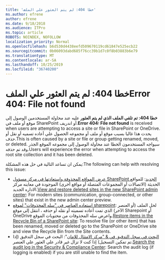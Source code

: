 ```yaml
---
title: 'خطا 404: لم يتم العثور علي الملف'
ms.author: efrene
author: efrene
ms.date: 9/18/2018
ms.audience: ITPro
ms.topic: article
ROBOTS: NOINDEX, NOFOLLOW
localization_priority: Normal
ms.openlocfilehash: b6d530d4438eefd509670119cd61847e525ecb22
ms.sourcegitcommit: 0b06093dabd685f76cc39b1d7c0f8b03883b6e79
ms.translationtype: MT
ms.contentlocale: ar-SA
ms.lasthandoff: 10/25/2019
ms.locfileid: "36740200"
---
```

# <a name="error-404-file-not-found"></a><span data-ttu-id="52206-102">خطا 404: لم يتم العثور علي الملف</span><span class="sxs-lookup"><span data-stu-id="52206-102">Error 404: File not found</span></span>

<span data-ttu-id="52206-103">**خطا 404: تم تلقي الملف الذي لم يتم العثور** عليه عند محاولة المستخدمين الوصول إلى موقع أو ملف في SharePoint أو اندريف.</span><span class="sxs-lookup"><span data-stu-id="52206-103">**Error 404: File not found** is received when users are attempting to access a site or file in SharePoint or OneDrive.</span></span> <span data-ttu-id="52206-104">يحدث هذا غالبا بسبب موقع أو ملف أو مجموعه الحصول علي أعاده تسميه أو نقل أو حذف.</span><span class="sxs-lookup"><span data-stu-id="52206-104">This is often caused by a site or file or group getting renamed, moved, or deleted.</span></span>
<span data-ttu-id="52206-105">سيواجه المستخدمون الخطا عند محاولة الوصول إلى مجموعه الموقع الجذر وقد تم حذفه.</span><span class="sxs-lookup"><span data-stu-id="52206-105">Users will experience the error when attempting to access the root site collection and it has been deleted.</span></span>

<span data-ttu-id="52206-106">يمكن ان تساعد التالية في حل هذه المشكلة:</span><span class="sxs-lookup"><span data-stu-id="52206-106">The following can help with resolving this issue:</span></span>
- <span data-ttu-id="52206-107">[عرض المواقع المحذوفة واستعادتها في مركز مسؤول SharePoint الجديد](https://docs.microsoft.com/sharepoint/view-and-restore-deleted-sites-in-new-admin-center): للمواقع الحديثة (الاتصالات أو المجموعات المتصلة أو مواقع أخرى) الموجودة في معاينه مركز الاداره الجديد.</span><span class="sxs-lookup"><span data-stu-id="52206-107">[View and restore deleted sites in the new SharePoint admin center](https://docs.microsoft.com/sharepoint/view-and-restore-deleted-sites-in-new-admin-center):  For modern sites (communication, group-connected, or other sites) that exist in the new admin center preview.</span></span>
- <span data-ttu-id="52206-108">[استعاده العناصر في "سله المحذوفات" لموقع sharepoint](https://support.office.com/article/Restore-items-in-the-Recycle-Bin-of-a-SharePoint-site-6df466b6-55f2-4898-8d6e-c0dff851a0be): لحل الملف (أو العنصر الآخر) الذي تمت أعاده تسميته أو نقله أو حذفه ، انتقل إلى موقع Sharepoint أو OneDrive واعرض سله المحذوفات من محتويات الموقع.</span><span class="sxs-lookup"><span data-stu-id="52206-108">[Restore items in the Recycle Bin of a SharePoint site](https://support.office.com/article/Restore-items-in-the-Recycle-Bin-of-a-SharePoint-site-6df466b6-55f2-4898-8d6e-c0dff851a0be):  To resolve file (or other item) that has been renamed, moved or deleted go to the SharePoint or OneDrive site and view the Recycle Bin from the Site contents.</span></span>
- <span data-ttu-id="52206-109">[البحث في سجل التدقيق في &amp; "مركز الامتثال للامان](https://docs.microsoft.com/office365/securitycompliance/search-the-audit-log-in-security-and-compliance)": البحث في سجل التدقيق (إذا تم تمكين التسجيل) إذا كنت لا تزال غير قادر علي العثور علي العنصر.</span><span class="sxs-lookup"><span data-stu-id="52206-109">[Search the audit log in the Security &amp; Compliance Center](https://docs.microsoft.com/office365/securitycompliance/search-the-audit-log-in-security-and-compliance):  Search the audit log (if logging is enabled) if you are still unable to find the item.</span></span>